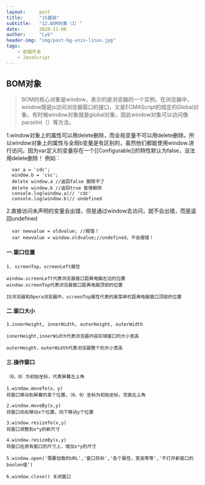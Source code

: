 ```yaml
---
layout:     post
title:      "JS基础"
subtitle:   "12.BOM对象（1）"
date:       2020-11-08
author:     "Lyb"
header-img: "img/post-bg-unix-linux.jpg"
tags:
    - 前端开发
    - JavaScript
---
```



## BOM对象

>BOM的核心对象是window，表示的是浏览器的一个实例。在浏览器中，window既是js访问浏览器窗口的接口，又是ECMAScript的规定的Global对象，有时候window对象就是global对象，因此window对象可以访问像parseInt（）等方法。

1.window对象上的属性可以用delete删除，而全局变量不可以用delete删除。所以window对象上的属性与全局b变量是有区别的，虽然他们都能使用window.进行访问。因为var定义的变量存在一个[[Configurable]]的特性默认为false，没法用delete删除！
例如：
````
  var a = 'cdc';
  window.b = 'csc';
  delete window.a //返回false 删除不了
  delete window.b //返回true 能够删除
  console.log(window.a)// 'cdc'
  console.log(window.b)// undefined

````

2.直接访问未声明的变量会出错，但是通过window去访问，就不会出错，而是返回undefined

````
  var newvalue = oldvalue; //报错！
  var newvalue = window.oldvalue;//undefined，不会报错！
````





#### 一.窗口位置

    1. screenTop，screenLeft属性

    window.screenLeft代表浏览器窗口距离电脑左边的位置
    window.screenTop代表浏览器窗口距离电脑顶部的位置

    IE浏览器和Opera浏览器中，screenTop属性代表的是菜单栏距离电脑窗口顶部的位置


#### 二.窗口大小

    1.innerHeight, innerWidth, outerHeight, outerWidth

    innerHeight,innerWidth代表浏览器内容区域窗口的大小宽高

    outerHeight，outerWidth代表浏览器整个的大小宽高


#### 三.操作窗口

    （0，0）为初始坐标，代表屏幕左上角

    1.window.moveTo(x，y)
    将窗口移动到屏幕的某个位置，（0，0）坐标为初始坐标，页面左上角

    2.window.moveBy(x,y)
    将窗口向右移动x个位置，向下移动y个位置

    3.window.resizeTo(x,y)
    将窗口调整到x*y的新尺寸

    4.window.resizeBy(x,y)
    将窗口在原有窗口的尺寸上，增加x*y的尺寸

    5.window.open('需要加载的URL','窗口目标','各个属性，宽高等等','不打开新窗口的boolen值')

    6.window.close() 关闭窗口